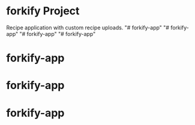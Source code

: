 # forkify Project

Recipe application with custom recipe uploads.
"# forkify-app" 
"# forkify-app" 
"# forkify-app" 
"# forkify-app" 
# forkify-app
# forkify-app
# forkify-app
